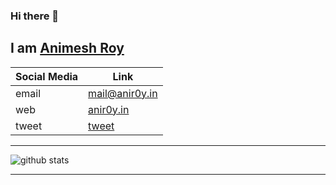 ### Hi there 👋 
## I am [Animesh Roy](https://anir0y.in)

|Social Media|Link|
|---|---|
|email | [mail@anir0y.in](mailto:mail@anir0y.in)|
|web   | [anir0y.in](https://anir0y.in)|
|tweet | [tweet](https://twitter.com/anir0y)|

<!-- BLOG-POST-LIST:START -->
<!-- BLOG-POST-LIST:END -->

---
![github stats](https://github-readme-stats.vercel.app/api?username=anir0y&show_icons=true)

---
